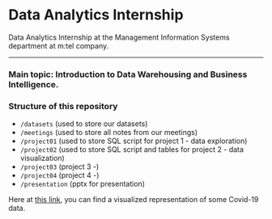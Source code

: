 # Data Analytics Internship
Data Analytics Internship at the Management Information Systems department at m:tel company.

---
### Main topic: Introduction to Data Warehousing and Business Intelligence.

### Structure of this repository
- `/datasets` 	(used to store our datasets)
- `/meetings` 	(used to store all notes from our meetings)
- `/project01` 	(used to store SQL script for project 1 - data exploration)
- `/project02`  (used to store SQL script and tables for project 2 - data visualization)
- `/project03` 	(project 3 -)
- `/project04`  (project 4 -)
- `/presentation`	(pptx for presentation)

Here at [this link](https://public.tableau.com/views/covid_dashboard_p2/Dashboard1?:language=en-GB&publish=yes&:display_count=n&:origin=viz_share_link), you can find a visualized representation of some Covid-19 data.
